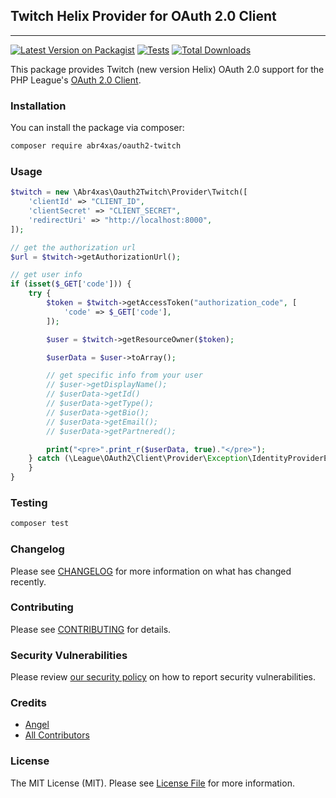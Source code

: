 ## Twitch Helix Provider for OAuth 2.0 Client

---

[![Latest Version on Packagist](https://img.shields.io/packagist/v/abr4xas/oauth2-twitch.svg?style=flat-square)](https://packagist.org/packages/abr4xas/oauth2-twitch)
[![Tests](https://github.com/abr4xas/oauth2-twitch/actions/workflows/run-tests.yml/badge.svg?branch=main)](https://github.com/abr4xas/oauth2-twitch/actions/workflows/run-tests.yml)
[![Total Downloads](https://img.shields.io/packagist/dt/abr4xas/oauth2-twitch.svg?style=flat-square)](https://packagist.org/packages/abr4xas/oauth2-twitch)

This package provides Twitch (new version Helix) OAuth 2.0 support for the PHP League's [OAuth 2.0 Client](https://github.com/thephpleague/oauth2-client).


### Installation

You can install the package via composer:

```bash
composer require abr4xas/oauth2-twitch
```

### Usage

```php
$twitch = new \Abr4xas\Oauth2Twitch\Provider\Twitch([
    'clientId' => "CLIENT_ID",
    'clientSecret' => "CLIENT_SECRET",
    'redirectUri' => "http://localhost:8000",
]);

// get the authorization url
$url = $twitch->getAuthorizationUrl();

// get user info
if (isset($_GET['code'])) {
    try {
        $token = $twitch->getAccessToken("authorization_code", [
            'code' => $_GET['code'],
        ]);

        $user = $twitch->getResourceOwner($token);

        $userData = $user->toArray();

        // get specific info from your user
        // $user->getDisplayName();
        // $userData->getId()
        // $userData->getType();
        // $userData->getBio();
        // $userData->getEmail();
        // $userData->getPartnered();

        print("<pre>".print_r($userData, true)."</pre>");
    } catch (\League\OAuth2\Client\Provider\Exception\IdentityProviderException $e) {
    }
}
```

### Testing

```bash
composer test
```

### Changelog

Please see [CHANGELOG](CHANGELOG.md) for more information on what has changed recently.

### Contributing

Please see [CONTRIBUTING](https://github.com/spatie/.github/blob/main/CONTRIBUTING.md) for details.

### Security Vulnerabilities

Please review [our security policy](../../security/policy) on how to report security vulnerabilities.

### Credits

- [Angel](https://github.com/abr4xas)
- [All Contributors](../../contributors)

### License

The MIT License (MIT). Please see [License File](LICENSE.md) for more information.

